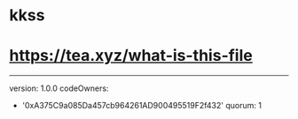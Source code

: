 # kkss
# https://tea.xyz/what-is-this-file
---
version: 1.0.0
codeOwners:
  - '0xA375C9a085Da457cb964261AD900495519F2f432'
quorum: 1
